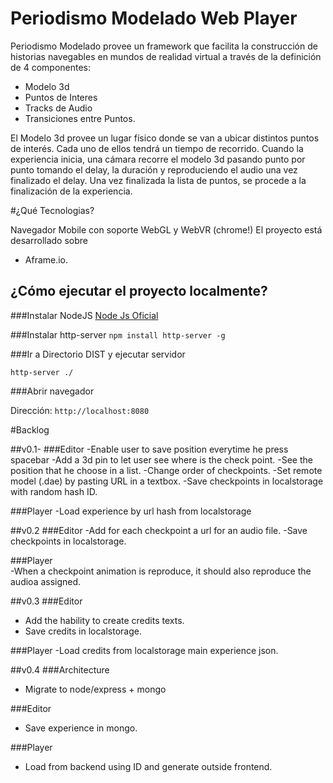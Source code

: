 
# Periodismo Modelado Web Player

Periodismo Modelado provee un framework que facilita la construcción de historias navegables en mundos de realidad virtual a través de la definición de 4 componentes:
- Modelo 3d
- Puntos de Interes
- Tracks de Audio 
- Transiciones entre Puntos.

El Modelo 3d provee un lugar físico donde se van a ubicar distintos puntos de interés. Cada uno de ellos tendrá un tiempo de recorrido.
Cuando la experiencia inicia, una cámara recorre el modelo 3d pasando punto por punto tomando el delay, la duración y reproduciendo el audio una vez finalizado el delay.
Una vez finalizada la lista de puntos, se procede a la finalización de la experiencia.



#¿Qué Tecnologias?

Navegador Mobile con soporte  WebGL y WebVR (chrome!)
El proyecto está desarrollado sobre 
- Aframe.io.

## ¿Cómo ejecutar el proyecto localmente?
 
###Instalar NodeJS
[Node Js Oficial](http://nodejs.org)


###Instalar http-server
`npm install http-server -g`

###Ir a Directorio DIST y ejecutar servidor


`http-server ./`

###Abrir navegador 

Dirección: `http://localhost:8080`



#Backlog

##v0.1-
###Editor
-Enable user to save position everytime he press spacebar
-Add a 3d pin to let user see where is the check point.
-See the position that he choose in a list.
-Change order of checkpoints.
-Set remote model (.dae) by pasting URL in a textbox.
-Save checkpoints in localstorage with random hash ID.

###Player
-Load experience by url hash from localstorage


##v0.2
###Editor 
-Add for each checkpoint a url for an audio file.
-Save checkpoints in localstorage.

###Player  
-When a checkpoint animation is reproduce, it should also reproduce the audioa assigned.

##v0.3
###Editor
- Add the hability to create credits texts.
- Save credits in localstorage.

###Player
-Load credits from localstorage main experience json.

##v0.4
###Architecture
- Migrate to node/express + mongo

###Editor
- Save experience in mongo.

###Player
- Load from backend using ID and generate outside frontend.





